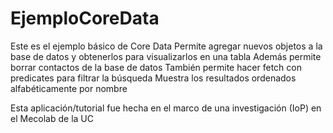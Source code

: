 # EjemploCoreData

Este es el ejemplo básico de Core Data
Permite agregar nuevos objetos a la base de datos y obtenerlos para visualizarlos en una tabla
Además permite borrar contactos de la base de datos
También permite hacer fetch con predicates para filtrar la búsqueda
Muestra los resultados ordenados alfabéticamente por nombre


Esta aplicación/tutorial fue hecha en el marco de una investigación (IoP) en el Mecolab de la UC
